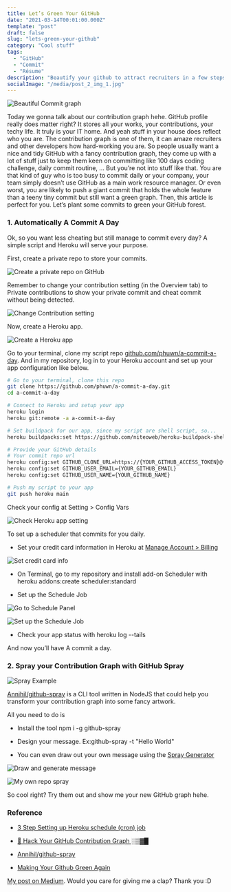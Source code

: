 ```yaml
---
title: Let’s Green Your GitHub
date: "2021-03-14T00:01:00.000Z"
template: "post"
draft: false
slug: "lets-green-your-github"
category: "Cool stuff"
tags:
  - "GitHub"
  - "Commit"
  - "Résume"
description: "Beautify your github to attract recruiters in a few steps"
socialImage: "/media/post_2_img_1.jpg"
---
```


![Beautiful Commit graph](/media/post_2_img_1.jpg)

Today we gonna talk about our contribution graph hehe. GitHub profile really does matter right? It stores all your works, your contributions, your techy life. It truly is your IT home. And yeah stuff in your house does reflect who you are. The contribution graph is one of them, it can amaze recruiters and other developers how hard-working you are. So people usually want a nice and tidy GitHub with a fancy contribution graph, they come up with a lot of stuff just to keep them keen on committing like 100 days coding challenge, daily commit routine, … But you’re not into stuff like that. You are that kind of guy who is too busy to commit daily or your company, your team simply doesn’t use GitHub as a main work resource manager. Or even worst, you are likely to push a giant commit that holds the whole feature than a teeny tiny commit but still want a green graph. Then, this article is perfect for you. Let’s plant some commits to green your GitHub forest.

### 1. Automatically A Commit A Day

Ok, so you want less cheating but still manage to commit every day? A simple script and Heroku will serve your purpose.

First, create a private repo to store your commits.

![Create a private repo on GitHub](/media/post_2_img_2.png)

Remember to change your contribution setting (in the Overview tab) to Private contributions to show your private commit and cheat commit without being detected.

![Change Contribution setting](/media/post_2_img_3.png)

Now, create a Heroku app.

![Create a Heroku app](/media/post_2_img_4.png)

Go to your terminal, clone my script repo [github.com/phuwn/a-commit-a-day](https://github.com/phuwn/a-commit-a-day). And in my repository, log in to your Heroku account and set up your app configuration like below.

```sh
# Go to your terminal, clone this repo
git clone https://github.com/phuwn/a-commit-a-day.git
cd a-commit-a-day

# Connect to Heroku and setup your app
heroku login
heroku git:remote -a a-commit-a-day

# Set buildpack for our app, since my script are shell script, so...
heroku buildpacks:set https://github.com/niteoweb/heroku-buildpack-shell.git

# Provide your GitHub details
# Your commit repo url
heroku config:set GITHUB_CLONE_URL=https://{YOUR_GITHUB_ACCESS_TOKEN}@{YOUR_GITHUB_REPO}
heroku config:set GITHUB_USER_EMAIL={YOUR_GITHUB_EMAIL}
heroku config:set GITHUB_USER_NAME={YOUR_GITHUB_NAME}

# Push my script to your app
git push heroku main
```

Check your config at Setting > Config Vars

![Check Heroku app setting](/media/post_2_img_5.png)

To set up a scheduler that commits for you daily.

* Set your credit card information in Heroku at [Manage Account > Billing](https://dashboard.heroku.com/account/billing)

![Set credit card info](/media/post_2_img_6.png)

* On Terminal, go to my repository and install add-on Scheduler with heroku addons:create scheduler:standard

* Set up the Schedule Job

![Go to Schedule Panel](/media/post_2_img_7.png)

![Set up the Schedule Job](/media/post_2_img_8.png)

* Check your app status with heroku log --tails

And now you’ll have A commit a day.

### 2. Spray your Contribution Graph with GitHub Spray

![Spray Example](/media/post_2_img_9.jpeg)

[Annihil/github-spray](https://github.com/Annihil/github-spray) is a CLI tool written in NodeJS that could help you transform your contribution graph into some fancy artwork.

All you need to do is

* Install the tool npm i -g github-spray

* Design your message. Ex:github-spray -t "Hello World"

* You can even draw out your own message using the [Spray Generator](https://annihil.github.io/github-spray-generator/)

![Draw and generate message](/media/post_2_gif_1.gif)

![My own repo spray](/media/post_2_img_10.png)

So cool right? Try them out and show me your new GitHub graph hehe.

### Reference

* [3 Step Setting up Heroku schedule (cron) job](https://hackernoon.com/3-step-setting-up-heroku-schedule-cron-job-example-tutorial-set-up-node-dyno-14d1d8ccfe4f)

* [👾 Hack Your GitHub Contribution Graph ░▒▓█](https://hackernoon.com/hack-your-github-contribution-graph-d88bdb417351)

* [Annihil/github-spray](https://github.com/Annihil/github-spray)

* [Making Your Github Green Again](https://medium.com/@olyaB/making-your-github-green-again-dab6f414b04b)


[My post on Medium](https://phuwn.medium.com/lets-green-your-github-e7618122dc2). Would you care for giving me a clap? Thank you :D
